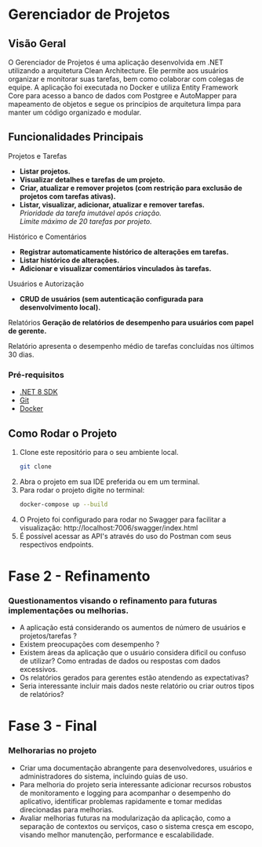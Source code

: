# Gerenciador de Projetos

## Visão Geral
O Gerenciador de Projetos é uma aplicação desenvolvida em .NET utilizando a arquitetura Clean Architecture. Ele permite aos usuários organizar e monitorar suas tarefas, bem como colaborar com colegas de equipe. A aplicação foi executada no Docker e utiliza Entity Framework Core para acesso a banco de dados com Postgree e AutoMapper para mapeamento de objetos e segue os princípios de arquitetura limpa para manter um código organizado e modular.

## Funcionalidades Principais
Projetos e Tarefas
- **Listar projetos.**
- **Visualizar detalhes e tarefas de um projeto.**
- **Criar, atualizar e remover projetos (com restrição para exclusão de projetos com tarefas ativas).**
- **Listar, visualizar, adicionar, atualizar e remover tarefas.** \
 *Prioridade da tarefa imutável após criação.* \
 *Limite máximo de 20 tarefas por projeto.* 

Histórico e Comentários
- **Registrar automaticamente histórico de alterações em tarefas.**
- **Listar histórico de alterações.**
- **Adicionar e visualizar comentários vinculados às tarefas.**

Usuários e Autorização
- **CRUD de usuários (sem autenticação configurada para desenvolvimento local).**

Relatórios
**Geração de relatórios de desempenho para usuários com papel de gerente.**

Relatório apresenta o desempenho médio de tarefas concluídas nos últimos 30 dias.

### Pré-requisitos

- [.NET 8 SDK](https://dotnet.microsoft.com/download)
- [Git](https://git-scm.com/)
- [Docker](https://www.docker.com/products/docker-desktop/)
  
## Como Rodar o Projeto
1. Clone este repositório para o seu ambiente local.
   ```bash
   git clone
   ```
2. Abra o projeto em sua IDE preferida ou em um terminal.
3. Para rodar o projeto digite no terminal:
   ```bash
   docker-compose up --build
   ```
4. O Projeto foi configurado para rodar no Swagger para facilitar a visualização:
   http://localhost:7006/swagger/index.html
5. É possível acessar as API's através do uso do Postman com seus respectivos endpoints.

# Fase 2 - Refinamento

### Questionamentos visando o refinamento para futuras implementações ou melhorias.

- A aplicação está considerando os aumentos de número de usuários e projetos/tarefas ?
- Existem preocupações com desempenho ?
- Existem áreas da aplicação que o usuário considera dificil ou confuso de utilizar? Como entradas de dados ou respostas com dados excessivos.
- Os relatórios gerados para gerentes estão atendendo as expectativas?
- Seria interessante incluir mais dados neste relatório ou criar outros tipos de relatórios?

# Fase 3 - Final

### Melhorarias no projeto

- Criar uma documentação abrangente para desenvolvedores, usuários e administradores do sistema, incluindo guias de uso.
- Para melhoria do projeto seria interessante adicionar recursos robustos de monitoramento e logging para acompanhar o desempenho do aplicativo, identificar problemas rapidamente e tomar medidas direcionadas para melhorias.
- Avaliar melhorias futuras na modularização da aplicação, como a separação de contextos ou serviços, caso o sistema cresça em escopo, visando melhor manutenção, performance e escalabilidade.
